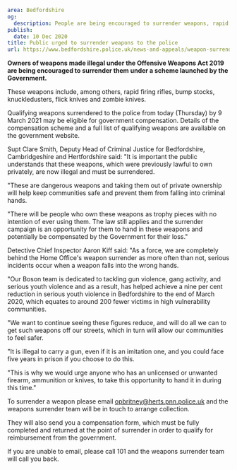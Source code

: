 ```yaml
area: Bedfordshire
og:
  description: People are being encouraged to surrender weapons, rapid firing rifles, bump stocks, knuckledusters, flick knives and zombie knives, under a scheme launched by the Government.
publish:
  date: 10 Dec 2020
title: Public urged to surrender weapons to the police
url: https://www.bedfordshire.police.uk/news-and-appeals/weapon-surrender-december20
```

**Owners of weapons made illegal under the Offensive Weapons Act 2019 are being encouraged to surrender them under a scheme launched by the Government.**

These weapons include, among others, rapid firing rifles, bump stocks, knuckledusters, flick knives and zombie knives.

Qualifying weapons surrendered to the police from today (Thursday) by 9 March 2021 may be eligible for government compensation. Details of the compensation scheme and a full list of qualifying weapons are available on the government website.

Supt Clare Smith, Deputy Head of Criminal Justice for Bedfordshire, Cambridgeshire and Hertfordshire said: "It is important the public understands that these weapons, which were previously lawful to own privately, are now illegal and must be surrendered.

"These are dangerous weapons and taking them out of private ownership will help keep communities safe and prevent them from falling into criminal hands.

"There will be people who own these weapons as trophy pieces with no intention of ever using them. The law still applies and the surrender campaign is an opportunity for them to hand in these weapons and potentially be compensated by the Government for their loss."

Detective Chief Inspector Aaron Kiff said: "As a force, we are completely behind the Home Office's weapon surrender as more often than not, serious incidents occur when a weapon falls into the wrong hands.

"Our Boson team is dedicated to tackling gun violence, gang activity, and serious youth violence and as a result, has helped achieve a nine per cent reduction in serious youth violence in Bedfordshire to the end of March 2020, which equates to around 200 fewer victims in high vulnerability communities.

"We want to continue seeing these figures reduce, and will do all we can to get such weapons off our streets, which in turn will allow our communities to feel safer.

"It is illegal to carry a gun, even if it is an imitation one, and you could face five years in prison if you choose to do this.

"This is why we would urge anyone who has an unlicensed or unwanted firearm, ammunition or knives, to take this opportunity to hand it in during this time."

To surrender a weapon please email opbritney@herts.pnn.police.uk and the weapons surrender team will be in touch to arrange collection.

They will also send you a compensation form, which must be fully completed and returned at the point of surrender in order to qualify for reimbursement from the government.

If you are unable to email, please call 101 and the weapons surrender team will call you back.
